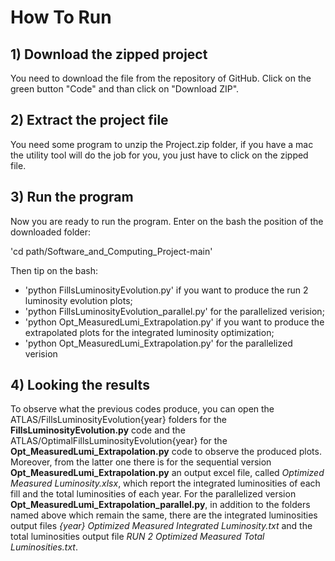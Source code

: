 # How To Run

## 1) Download the zipped project

You need to download the file from the repository of GitHub.
Click on the green button "Code" and than click on "Download ZIP".

## 2) Extract the project file 

You need some program to unzip the Project.zip folder, if you have a mac 
the utility tool will do the job for you, you just have to click on the zipped file.

## 3) Run the program

Now you are ready to run the program. Enter on the bash the position of the downloaded folder:

'cd path/Software_and_Computing_Project-main'

Then tip on the bash:

- 'python FillsLuminosityEvolution.py' if you want to produce the run 2 luminosity evolution plots;
- 'python FillsLuminosityEvolution_parallel.py' for the parallelized verision;
- 'python Opt_MeasuredLumi_Extrapolation.py' if you want to produce the extrapolated plots for the integrated luminosity optimization;
- 'python Opt_MeasuredLumi_Extrapolation.py' for the parallelized verision

## 4) Looking the results

To observe what the previous codes produce, you can open the ATLAS/FillsLuminosityEvolution{year} folders for the **FillsLuminosityEvolution.py** code and the ATLAS/OptimalFillsLuminosityEvolution{year} for the **Opt_MeasuredLumi_Extrapolation.py** code to observe the produced plots. Moreover, from the latter one there is for the sequential version **Opt_MeasuredLumi_Extrapolation.py** an output excel file, called _Optimized Measured Luminosity.xlsx_, which report the integrated luminosities of each fill and the total luminosities of each year. For the parallelized version **Opt_MeasuredLumi_Extrapolation_parallel.py**, in addition to the folders named above which remain the same, there are the integrated luminosities output files _{year} Optimized Measured Integrated Luminosity.txt_ and the total luminosities output file _RUN 2 Optimized Measured Total Luminosities.txt_.
